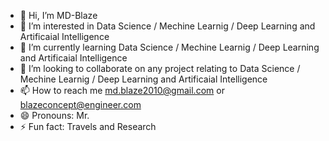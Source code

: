 - 👋 Hi, I’m MD-Blaze
- 👀 I’m interested in Data Science / Mechine Learnig / Deep Learning and Artificaial Intelligence 
- 🌱 I’m currently learning Data Science / Mechine Learnig / Deep Learning and Artificaial Intelligence 
- 💞️ I’m looking to collaborate on any project relating to Data Science / Mechine Learnig / Deep Learning and Artificaial Intelligence 
- 📫 How to reach me md.blaze2010@gmail.com or blazeconcept@engineer.com
- 😄 Pronouns: Mr.
- ⚡ Fun fact: Travels and Research 

<!---
Iamblaze002/Iamblaze002 is a ✨ special ✨ repository because its `README.md` (this file) appears on your GitHub profile.
You can click the Preview link to take a look at your changes.
--->
